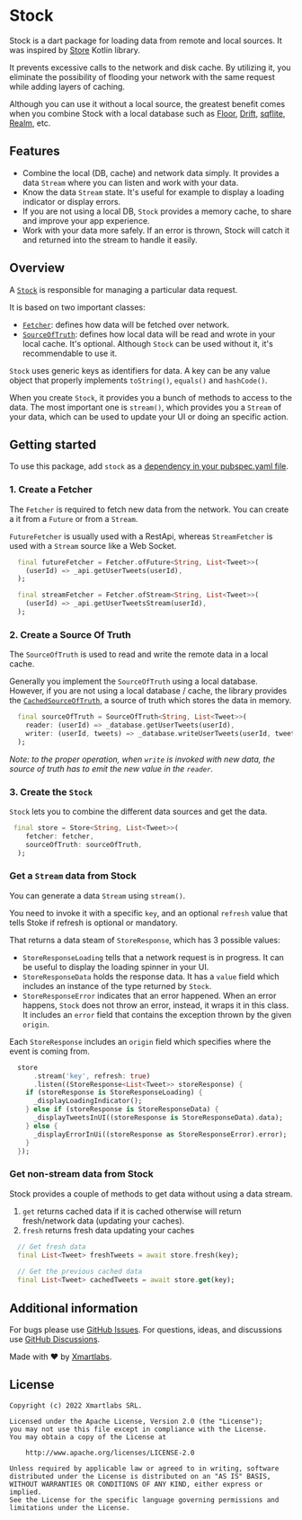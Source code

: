 # Stock

Stock is a dart package for loading data from remote and local sources.
It was inspired by [Store] Kotlin library.

It prevents excessive calls to the network and disk cache. 
By utilizing it, you eliminate the possibility of flooding your network with the same request while adding layers of caching.

Although you can use it without a local source, the greatest benefit comes when you combine Stock with a local database such as [Floor], [Drift], [sqflite], [Realm], etc. 

## Features

- Combine the local (DB, cache) and network data simply. It provides a data `Stream` where you can listen and work with your data. 
- Know the data `Stream` state. It's useful for example to display a loading indicator or display errors.
- If you are not using a local DB, `Stock` provides a memory cache, to share and improve your app experience.
- Work with your data more safely. If an error is thrown, Stock will catch it and returned into the stream to handle it easily.

## Overview

A [`Stock`] is responsible for managing a particular data request.

It is based on two important classes:
- [`Fetcher`]: defines how data will be fetched over network.
- [`SourceOfTruth`]: defines how local data will be read and wrote in your local cache. It's optional. Although `Stock` can be used without it, it's recommendable to use it.

`Stock` uses generic keys as identifiers for data.
A key can be any value object that properly implements `toString()`, `equals()` and `hashCode()`.

When you create `Stock`, it provides you a bunch of methods to access to the data.
The most important one is `stream()`, which provides you a `Stream` of your data, which can be used to update your UI or doing an specific action.


## Getting started

To use this package, add `stock` as a [dependency in your pubspec.yaml file](https://flutter.dev/docs/development/platform-integration/platform-channels).

### 1. Create a Fetcher

The `Fetcher` is required to fetch new data from the network.
You can create a it from a `Future` or from a `Stream`.

`FutureFetcher` is usually used with a RestApi, whereas `StreamFetcher` is used with a `Stream` source like a Web Socket.

```dart
  final futureFetcher = Fetcher.ofFuture<String, List<Tweet>>(
    (userId) => _api.getUserTweets(userId),
  );

  final streamFetcher = Fetcher.ofStream<String, List<Tweet>>(
    (userId) => _api.getUserTweetsStream(userId),
  );
```

### 2. Create a Source Of Truth

The `SourceOfTruth` is used to read and write the remote data in a local cache.

Generally you implement the `SourceOfTruth` using a local database. However, if you are not using a local database / cache, the library provides the [`CachedSourceOfTruth`], a source of truth which stores the data in memory.   

```dart
  final sourceOfTruth = SourceOfTruth<String, List<Tweet>>(
    reader: (userId) => _database.getUserTweets(userId),
    writer: (userId, tweets) => _database.writeUserTweets(userId, tweets),
  );
```

_Note: to the proper operation, when `write` is invoked with new data, the source of truth has to emit the new value in the `reader`._

### 3. Create the `Stock`

`Stock` lets you to combine the different data sources and get the data.

```dart
 final store = Store<String, List<Tweet>>(
    fetcher: fetcher,
    sourceOfTruth: sourceOfTruth,
  );
```

### Get a `Stream` data from Stock

You can generate a data `Stream` using `stream()`.

You need to invoke it with a specific `key`, and an optional `refresh` value that tells Stoke if refresh is optional or mandatory.

That returns a data steam of `StoreResponse`, which has 3 possible values:
- `StoreResponseLoading` tells that a network request is in progress. It can be useful to display the loading spinner in your UI.
- `StoreResponseData` holds the response data. It has a `value` field which includes an instance of the type returned by `Stock`.
- `StoreResponseError` indicates that an error happened.
When an error happens, `Stock` does not throw an error, instead, it wraps it in this class.
It includes an `error` field that contains the exception thrown by the given `origin`.

Each `StoreResponse` includes an `origin` field which specifies where the event is coming from. 

```dart
  store
      .stream('key', refresh: true)
      .listen((StoreResponse<List<Tweet>> storeResponse) {
    if (storeResponse is StoreResponseLoading) {
      _displayLoadingIndicator();
    } else if (storeResponse is StoreResponseData) {
      _displayTweetsInUI((storeResponse is StoreResponseData).data);
    } else {
      _displayErrorInUi((storeResponse as StoreResponseError).error);
    }
  });
```

### Get non-stream data from Stock

Stock provides a couple of methods to get data without using a data stream.

1. `get` returns cached data if it is cached otherwise will return fresh/network data (updating your caches).
2. `fresh` returns fresh data updating your caches

```dart
  // Get fresh data
  final List<Tweet> freshTweets = await store.fresh(key);
  
  // Get the previous cached data
  final List<Tweet> cachedTweets = await store.get(key);
```


## Additional information

For bugs please use [GitHub Issues](https://github.com/xmartlabs/stock/issues). For questions, ideas, and discussions use [GitHub Discussions](https://github.com/xmartlabs/stock/discussions).

Made with ❤️ by [Xmartlabs](http://xmartlabs.com).

## License

    Copyright (c) 2022 Xmartlabs SRL.

    Licensed under the Apache License, Version 2.0 (the "License");
    you may not use this file except in compliance with the License.
    You may obtain a copy of the License at

        http://www.apache.org/licenses/LICENSE-2.0

    Unless required by applicable law or agreed to in writing, software
    distributed under the License is distributed on an "AS IS" BASIS,
    WITHOUT WARRANTIES OR CONDITIONS OF ANY KIND, either express or implied.
    See the License for the specific language governing permissions and
    limitations under the License.

[Store]: https://github.com/MobileNativeFoundation/Store
[Floor]: https://pub.dev/packages/floor
[Drift]: https://pub.dev/packages/drift
[sqflite]: https://pub.dev/packages/sqflite
[Realm]: https://pub.dev/packages/realm
[`Stock`]: lib/store.dart
[`Fetcher`]: lib/fetcher.dart
[`SourceOfTruth`]: lib/source_of_truth.dart
[`CachedSourceOfTruth`]: lib/source_of_truth.dart
